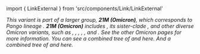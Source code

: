 import { LinkExternal } from 'src/components/Link/LinkExternal'

<i>
This variant is part of a larger group, <b>21M (Omicron)</b>, which corresponds to Pango lineage <Lin name="B.1.1.529" />. <b>21M (Omicron)</b> includes <Var name="21L (Omicron)" prefix=""/>, its sister-clade <Var name="21K (Omicron)" prefix=""/>, and other diverse Omicron variants, such as <Var name="22A (Omicron)" prefix=""/>, <Var name="22B (Omicron)" prefix=""/>, <Var name="22C (Omicron)" prefix=""/>, <Var name="22D (Omicron)" prefix=""/>, <Var name="22E (Omicron)" prefix=""/>, <Var name="22F (Omicron)" prefix=""/> and <Var name="23A (Omicron)" prefix=""/>. See the other Omicron pages for more information.
You can see a combined tree of <Var name="21L (Omicron)" prefix=""/> and <Var name="21K (Omicron)" prefix=""/> <LinkExternal href="https://nextstrain.org/groups/neherlab/ncov/21K.21L">here</LinkExternal>. And a combined tree of <Var name="22B (Omicron)" prefix=""/> and <Var name="22E (Omicron)" prefix=""/> <LinkExternal href="https://nextstrain.org/groups/neherlab/ncov/22B22E">here</LinkExternal>.
</i>
<br/><br/>